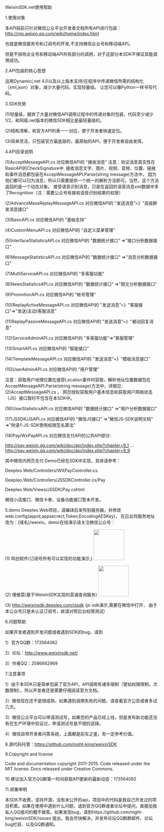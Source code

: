 ﻿WeixinSDK.net使用帮助

1.使用对象

本API目前只针对微信公众平台开发者文档所有API进行包装：http://mp.weixin.qq.com/wiki/home/index.html

也就是微信服务号和订阅号的开发,不支持微信企业号和移动端API。

但是不排除企业号和移动端API共有部分的调用，对于这部分本SDK不保证其能调用成功。

2.API包装的核心思想

运用Dynamic(.net 4.0以及以上版本支持)在程序中传递微信所需的结构化（xml,json）对象，减少大量代码，实现轻量级。
让您可以像Python一样书写代码。

3.SDK优势

(1)轻量级，摒弃了大量对微信API调用过程中的传递对象的包装，代码至少减少1/2，和同级.net版本的微信SDK相比是最轻量级的。

(2)结构清晰，和官方API列表一一对应，便于开发者快速定位。

(3)简单灵活，只包装官方最底层的，最原始的API，便于开发者自由发挥。

4.API目录说明

(1)AcceptMessageAPI.cs                         对应微信API的 "接收消息"
    注意：验证消息真实性在BasicAPI的CheckSignature中.
                接收消息文字、图片、视频、音频、位置、链接和事件消息都包装在AcceptMessageAPI.Parse(string message)方法中，
                因为他们都可以归为消息，所以只需要提供一个统一的解析方法即可。当然，这个方法返回的是一个动态对象。
                接受语音识别消息，只是在返回的语音消息xml数据中多了Recognition（注：需要公众号有接收语音识别结果的权限）
                
(2)AdvanceMassReplayMessageAPI.cs     对应微信API的 "发送消息”=》"高级群发消息接口"

(3)BasicAPI.cs                                 对应微信API的 "基础支持"

(4)CustomMenuAPI.cs                            对应微信API的 "自定义菜单管理"

(5)InterfaceStatisticsAPI.cs                   对应微信API的 "数据统计接口" =>"接口分析数据接口"

(6)MessageStatisticsAPI.cs                     对应微信API的 "数据统计接口" =>"消息分析数据接口"

(7)MutliServiceAPI.cs                          对应微信API的 "多客服功能"

(8)NewsStatisticsAPI.cs                        对应微信API的 "数据统计接口" =>"图文分析数据接口"

(9)PromotionAPI.cs                             对应微信API的 "帐号管理"

(10)ReplayActiveMessageAPI.cs                  对应微信API的 "发送消息”=》"客服接口"=>"发送(主动)客服消息"

(11)ReplayPassiveMessageAPI.cs                 对应微信API的 "发送消息”=》"被动回复消息"

(12)ServiceAdminAPI.cs                         对应微信API的 "多客服功能"=>"客服管理"

(13)SmartAPI.cs                                对应微信API的 "智能接口"

(14)TemplateMessageAPI.cs                      对应微信API的 "发送消息”=》"模板消息接口"

(15)UserAdminAPI.cs                            对应微信API的 "用户管理"

注意：获取用户地理位置在接受Location事件时获取，解析地址位置数据包在AcceptMessageAPI.Parse(string message)方法中，详细见:(2)AcceptMessageAPI.cs 。
网页授权获取用户基本信息和获取用户网络状态（JS）接口暂时不包含在本SDK中。

(16)UserStatisticsAPI.cs                        对应微信API的 "数据统计接口" =>"用户分析数据接口"

(17)JSSDK/JSAPI.cs                              对应微信API的 "微信JS接口" =>"微信JS-SDK说明文档"   =>"附录1-JS-SDK使用权限签名算法"

(18)Pay/WxPayAPI.cs                             对应微信支付API的公共API部分: 

http://pay.weixin.qq.com/wiki/doc/api/index.php?chapter=9_1
...
http://pay.weixin.qq.com/wiki/doc/api/index.php?chapter=9_9

其中微信内网页支付 Demo已经在SDK中实现，具体请参考：

Deepleo.Web/Controllers/WXPayController.cs

Deepleo.Web/Controllers/JSSDKController.cs/Pay

Deepleo.Web/Views/JSSDK/Pay.cshtml


微信小店接口、微信卡券、设备功能接口暂未开发。

5.demo
 Deepleo.Web项目，请编译后发布到服务器，并修改web.config(appid,appsecrect,Token,EncodingAESKey)， 在后台将服务地址改为：[域名]/weixin。demo在线演示请关注微信公众号：

(1) 鸣创软件(订阅号所有可以实现的功能演示,)
<img src="http://weixinsdk.net/data/attachment/forum/201502/02/102815etfqqqfvj9tdtjz4.jpg" style="width:100px; height:100px;"/>

(2) 慢做菜(基于WeixinSDK实现的菜谱查询服务)
<img src="http://weixinsdk.net/data/attachment/forum/201502/02/102818c29jxbepe2nbjm2n.jpg" style="width:100px; height:100px;"/>

(3) http://weixinsdk.deepleo.com/jssdk (js-sdk演示,需要在微信中打开， 由于本公众号只是未认证订阅号，故请对照后台权限测试)


6.问题帮助

如果开发者遇到开发问题或者遇到SDK的bug，请到

1）官方QQ群：173564082 

2）论坛：http://www.weixinsdk.net/

3）作者QQ：2586662969

7.注意事项

1）由于本SDK只是简单包装了官方API，API调用有诸多限制（譬如权限限制，次数限制），所以开发者还是需要仔细阅读官方文档。

2）微信现在还不是很成熟，如果遇到调用失败的问题，请查看官方公告或者多试几次。

3）微信公众平台可以申请测试号，如果您的产品已经上线，但是发布新功能还没有在生产环境中验证过，申请测试号是不错的选择。

4）微信自带开发者问答系统，上面都是前车之鉴，有一定参考价值。


8.源代码托管：https://github.com/night-king/weixinSDK


9.Copyright and license

Code and documentation copyright 2011-2015. Code released under the MIT license. Docs released under Creative Commons.

10.建议加入官方QQ群第一时间获取API更新的最新动态：173564082

11.郑重申明

本SDK不收费，坚持开源，没有未公开的api，项目中的代码是我自己开发过的项目积累。如果在使用中遇到什么问题，请到官方QQ群或者论坛中提问，直接加我私人QQ提问的概不做答。如果发现bug，请到https://github.com/night-king/weixinSDK/issues 提出，我会尽快解决，并发布论坛QQ群群邮件、论坛bug栏目、以及QQ群通知。

